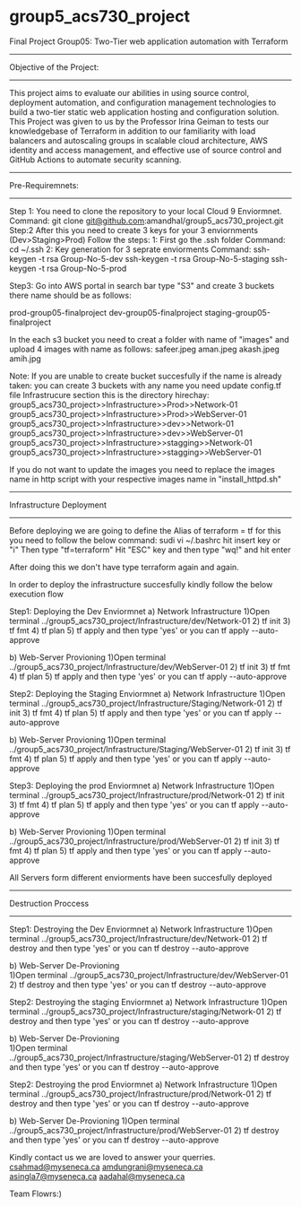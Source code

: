 # group5_acs730_project

Final Project Group05: Two-Tier web application automation with Terraform
******************************
Objective of the Project:
*****************************
This project aims to evaluate our abilities in using source control, deployment automation, and configuration management technologies to build a two-tier static web application hosting and configuration solution.
This Project was given to us by the Professor Irina Geiman to tests our knowledgebase of Terraform in addition to our familiarity with load balancers and autoscaling groups in scalable cloud architecture, AWS identity and access management, and effective use of source control and GitHub Actions to automate security scanning.
******************************
Pre-Requiremnets:
****************************
Step 1:
You need to clone the repository to your local Cloud 9 Enviormnet.
Command: git clone git@github.com:amandhal/group5_acs730_project.git
Step:2
After this you need to create 3 keys for your 3 enviornments (Dev>Staging>Prod)
Follow the steps:
1: First go the .ssh folder 
Command: cd ~/.ssh
2: Key generation for 3 seprate enviorments
Command:
ssh-keygen -t rsa Group-No-5-dev
ssh-keygen -t rsa Group-No-5-staging
ssh-keygen -t rsa Group-No-5-prod

Step3:
Go into AWS portal in search bar type "S3" and create 3 buckets there name should be as follows:

prod-group05-finalproject
dev-group05-finalproject
staging-group05-finalproject

In the each s3 bucket you need to creat a folder with name of "images" and upload 4 images with name as follows:
safeer.jpeg
aman.jpeg
akash.jpeg
amih.jpg

Note:
If you are unable to create bucket succesfully if the name is already taken:
you can create 3 buckets with any name you need update  config.tf file Infrastrucure section this is the directory hirechay:
group5_acs730_project>>Infrastructure>>Prod>>Network-01
group5_acs730_project>>Infrastructure>>Prod>>WebServer-01
group5_acs730_project>>Infrastructure>>dev>>Network-01
group5_acs730_project>>Infrastructure>>dev>>WebServer-01
group5_acs730_project>>Infrastructure>>stagging>>Network-01
group5_acs730_project>>Infrastructure>>stagging>>WebServer-01

If you do not want to update the images you need to replace the images name in http script with your respective images name in "install_httpd.sh"


*********************
Infrastructure Deployment
*********************
Before deploying we are going to define the Alias of terraform = tf for this you need to follow the below command:
sudi vi ~/.bashrc
		hit insert key or "i"
		Then type "tf=terraform"
		Hit "ESC" key and then type "wq!" and hit enter
		
After doing this we don't have type terraform again and again.

In order to deploy the infrastructure succesfully kindly follow the below  execution flow

Step1: Deploying the Dev Enviormnet
a) Network Infrastructure
		1)Open terminal ../group5_acs730_project/Infrastructure/dev/Network-01
		2) tf init
		3) tf fmt
		4) tf plan
		5) tf apply and then type 'yes' or you can tf apply --auto-approve
		
b) Web-Server Provioning 
		1)Open terminal ../group5_acs730_project/Infrastructure/dev/WebServer-01
		2) tf init
		3) tf fmt
		4) tf plan
		5) tf apply and then type 'yes' or you can tf apply --auto-approve
		
Step2: Deploying the Staging Enviormnet
a) Network Infrastructure
		1)Open terminal ../group5_acs730_project/Infrastructure/Staging/Network-01
		2) tf init
		3) tf fmt
		4) tf plan
		5) tf apply and then type 'yes' or you can tf apply --auto-approve
		
b) Web-Server Provioning 
		1)Open terminal ../group5_acs730_project/Infrastructure/Staging/WebServer-01
		2) tf init
		3) tf fmt
		4) tf plan
		5) tf apply and then type 'yes' or you can tf apply --auto-approve
		
		
Step3: Deploying the prod Enviormnet
a) Network Infrastructure
		1)Open terminal ../group5_acs730_project/Infrastructure/prod/Network-01
		2) tf init
		3) tf fmt
		4) tf plan
		5) tf apply and then type 'yes' or you can tf apply --auto-approve
		
b) Web-Server Provioning 
		1)Open terminal ../group5_acs730_project/Infrastructure/prod/WebServer-01
		2) tf init
		3) tf fmt
		4) tf plan
		5) tf apply and then type 'yes' or you can tf apply --auto-approve
		
All Servers form different enviorments have been succesfully deployed

*****************************
Destruction Proccess
*****************************


Step1: Destroying the Dev Enviormnet
a) Network Infrastructure
		1)Open terminal ../group5_acs730_project/Infrastructure/dev/Network-01
		2) tf destroy and then type 'yes' or you can tf destroy --auto-approve
		
b) Web-Server De-Provioning  
		1)Open terminal ../group5_acs730_project/Infrastructure/dev/WebServer-01
		2) tf destroy and then type 'yes' or you can tf destroy --auto-approve
		

Step2: Destroying the staging Enviormnet
a) Network Infrastructure
		1)Open terminal ../group5_acs730_project/Infrastructure/staging/Network-01
		2) tf destroy and then type 'yes' or you can tf destroy --auto-approve
		
b) Web-Server De-Provioning  
		1)Open terminal ../group5_acs730_project/Infrastructure/staging/WebServer-01
		2) tf destroy and then type 'yes' or you can tf destroy --auto-approve
		

Step2: Destroying the prod Enviormnet
a) Network Infrastructure
		1)Open terminal ../group5_acs730_project/Infrastructure/prod/Network-01
		2) tf destroy and then type 'yes' or you can tf destroy --auto-approve
		
b) Web-Server De-Provioning 
		1)Open terminal ../group5_acs730_project/Infrastructure/prod/WebServer-01
		2) tf destroy and then type 'yes' or you can tf destroy --auto-approve
		
Kindly contact us we are loved to answer your querries.
csahmad@myseneca.ca
amdungrani@myseneca.ca
asingla7@myseneca.ca
aadahal@myseneca.ca

Team Flowrs:)
